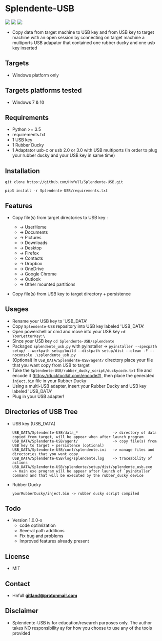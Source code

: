 # Splendente-USB

![](https://img.shields.io/badge/Python->=3.5-blue.svg)
![](https://img.shields.io/badge/Version-1.0.4-green.svg)
![](https://img.shields.io/badge/Licence-MIT-red.svg)

- Copy data from target machine to USB key and  from USB key to target machine with an open session by connecting on target machine a multiports USB adapator that contained one rubber ducky and one usb key inserted

## Targets
- Windows platform only

## Targets platforms tested
- Windows 7 & 10

## Requirements
- Python >= 3.5
- requirements.txt
- 1 USB key
- 1 Rubber Ducky
- 1 Adaptator usb-c or usb 2.0 or 3.0 with USB multiports (In order to plug your rubber ducky and your USB key in same time)

## Installation
`git clone https://github.com/Hnfull/Splendente-USB.git`

`pip3 install -r Splendente-USB/requirements.txt`

## Features
- Copy file(s) from target directories to USB key : 
  - -> UserHome
  - -> Documents 
  - -> Pictures
  - -> Downloads
  - -> Desktop
  - -> Firefox
  - -> Contacts
  - -> Dropbox
  - -> OneDrive
  - -> Google Chrome
  - -> Outlook
  - -> Other mounted partitions 
  
- Copy file(s) from USB key to target directory + persistence

## Usages
- Rename your USB key to 'USB_DATA'
- Copy `Splendente-USB` repository into USB key labeled 'USB_DATA'
- Open powershell or cmd and move into your USB key `cd YourLetterKey:\`
- Since your USB key `cd Splendente-USB/splendente`
- Packaged  `splendente_usb.py` with pyinstaller -> `pyinstaller --specpath setup/ --workpath setup/build --distpath setup/dist --clean -F --noconsole .\splendente_usb.py`
- (Optional) In `USB_DATA/Splendente-USB/agent/` directory place your file that you want copy from USB to target
- Take the `Splendente-USB/rubber_ducky_script/duckycode.txt` file and encode it (https://ducktoolkit.com/encode#), then place the generated `inject.bin` file in your Rubber Ducky
- Using a multi-USB adapter, insert your Rubber Ducky and USB key labeled 'USB_DATA'
- Plug in your USB adapter!

## Directories of USB Tree 
- USB key (USB_DATA) 
  ```
  USB_DATA/Splendente-USB/data_*                -> directory of data copied from target, will be appear when after launch program 
  USB_DATA/Splendente-USB/agent/                -> copy file(s) from USB key to target + persistence (optional) 
  USB_DATA/Splendente-USB/conf/splendente.ini   -> manage files and directories that you want copy 
  USB_DATA/Splendente-USB/log/splendente.log    -> traceability of actions 
  USB_DATA/Splendente-USB/splendente/setup/dist/splendente_usb.exe    -> main exe program will be appear after launch of `pyinstaller` command and that will be executed by the rubber_ducky device 
  ```
- Rubber Ducky
  ```
  yourRubberDucky/inject.bin -> rubber ducky script compiled 
  ```

## Todo
- Version 1.0.0-x
  - code optimization
  - Several path additions
  - Fix bug and problems
  - Improved features already present
  
## License
- MIT

## Contact
- Hnfull **gitland@protonmail.com**

## Disclaimer
- Splendente-USB is for education/research purposes only. The author takes NO responsibility ay for how you choose to use any of the tools provided
